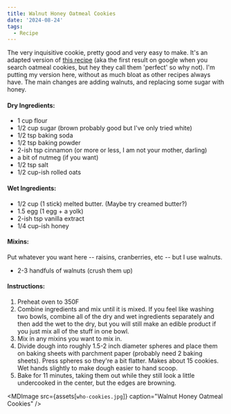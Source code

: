 ```yaml
---
title: Walnut Honey Oatmeal Cookies
date: '2024-08-24'
tags:
  - Recipe
---
```

<script>
  import MDImage from "$components/MDImage.svelte";
  import MDAudio from "$components/MDAudio.svelte";
  
  export let assets;
</script>

The very inquisitive cookie, pretty good and very easy to make. It's an adapted version of [this recipe](https://www.loveandlemons.com/oatmeal-cookies/) (aka the first result on google when you search oatmeal cookies, but hey they call them 'perfect' so why not). I'm putting my version here, without as much bloat as other recipes always have. The main changes are adding walnuts, and replacing some sugar with honey.

#### Dry Ingredients:
 * 1 cup flour
 * 1/2 cup sugar (brown probably good but I've only tried white)
 * 1/2 tsp baking soda
 * 1/2 tsp baking powder
 * 2-ish tsp cinnamon (or more or less, I am not your mother, darling)
 * a bit of nutmeg (if you want)
 * 1/2 tsp salt
 * 1/2 cup-ish rolled oats

#### Wet Ingredients:
 * 1/2 cup (1 stick) melted butter. (Maybe try creamed butter?)
 * 1.5 egg (1 egg + a yolk)
 * 2-ish tsp vanilla extract
 * 1/4 cup-ish honey

#### Mixins:
Put whatever you want here -- raisins, cranberries, etc -- but I use walnuts.
 * 2-3 handfuls of walnuts (crush them up)

#### Instructions:
 1. Preheat oven to 350F
 2. Combine ingredients and mix until it is mixed. If you feel like washing two bowls, combine all of the dry and wet ingredients separately and then add the wet to the dry, but you will still make an edible product if you just mix all of the stuff in one bowl.
 3. Mix in any mixins you want to mix in.
 3. Divide dough into roughly 1.5-2 inch diameter spheres and place them on baking sheets with parchment paper (probably need 2 baking sheets). Press spheres so they're a bit flatter. Makes about 15 cookies. Wet hands slightly to make dough easier to hand scoop.
 4. Bake for 11 minutes, taking them out while they still look a little undercooked in the center, but the edges are browning.

<MDImage src={assets[`who-cookies.jpg`]} caption="Walnut Honey Oatmeal Cookies" />